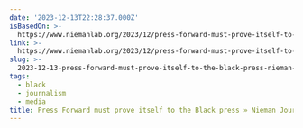 ```yaml
---
date: '2023-12-13T22:28:37.000Z'
isBasedOn: >-
  https://www.niemanlab.org/2023/12/press-forward-must-prove-itself-to-the-black-press/
link: >-
  https://www.niemanlab.org/2023/12/press-forward-must-prove-itself-to-the-black-press/
slug: >-
  2023-12-13-press-forward-must-prove-itself-to-the-black-press-nieman-journalism-lab
tags:
  - black
  - journalism
  - media
title: Press Forward must prove itself to the Black press » Nieman Journalism Lab
---
```


